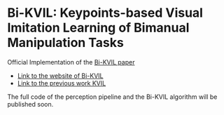 # Bi-KVIL: Keypoints-based Visual Imitation Learning of Bimanual Manipulation Tasks

Official Implementation of the [Bi-KVIL paper](https://sites.google.com/view/bi-kvil)
- [Link to the website of Bi-KVIL](https://sites.google.com/view/bi-kvil)
- [Link to the previous work KVIL](https://sites.google.com/view/k-vil)
  
The full code of the perception pipeline and the Bi-KVIL algorithm will be published soon.
